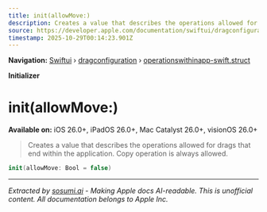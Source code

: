 ```yaml
---
title: init(allowMove:)
description: Creates a value that describes the operations allowed for drags that end within the application. Copy operation is always allowed.
source: https://developer.apple.com/documentation/swiftui/dragconfiguration/operationswithinapp-swift.struct/init(allowmove:)
timestamp: 2025-10-29T00:14:23.901Z
---
```


**Navigation:** [Swiftui](/documentation/swiftui) › [dragconfiguration](/documentation/swiftui/dragconfiguration) › [operationswithinapp-swift.struct](/documentation/swiftui/dragconfiguration/operationswithinapp-swift.struct)

**Initializer**

# init(allowMove:)

**Available on:** iOS 26.0+, iPadOS 26.0+, Mac Catalyst 26.0+, visionOS 26.0+

> Creates a value that describes the operations allowed for drags that end within the application. Copy operation is always allowed.

```swift
init(allowMove: Bool = false)
```

---

*Extracted by [sosumi.ai](https://sosumi.ai) - Making Apple docs AI-readable.*
*This is unofficial content. All documentation belongs to Apple Inc.*
